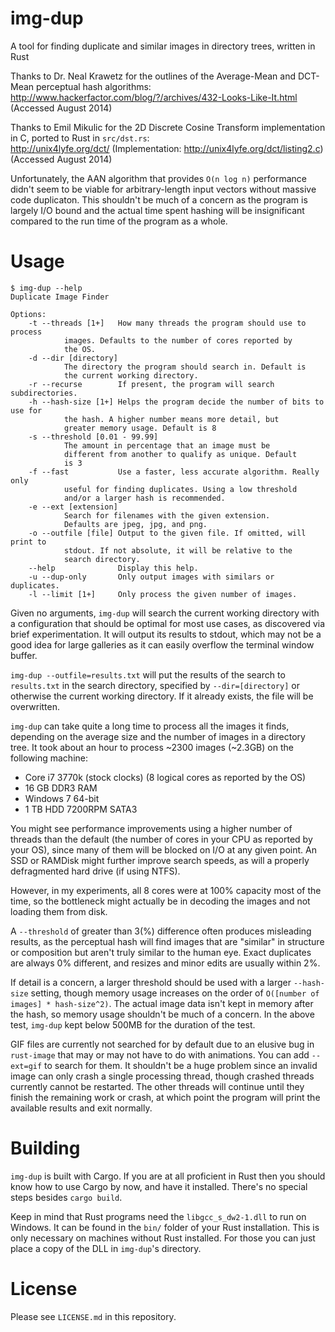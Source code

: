 img-dup
=======

A tool for finding duplicate and similar images in directory trees, written in Rust

Thanks to Dr. Neal Krawetz for the outlines of the Average-Mean and DCT-Mean perceptual hash algorithms:  
http://www.hackerfactor.com/blog/?/archives/432-Looks-Like-It.html (Accessed August 2014)

Thanks to Emil Mikulic for the 2D Discrete Cosine Transform implementation in C, ported to Rust in `src/dst.rs`:  
http://unix4lyfe.org/dct/ (Implementation: http://unix4lyfe.org/dct/listing2.c) (Accessed August 2014)

Unfortunately, the AAN algorithm that provides `O(n log n)` performance didn't seem to be viable for arbitrary-length input vectors without massive code duplicaton. This shouldn't be much of a concern as the program is largely I/O bound and the actual time spent hashing will be insignificant compared to the run time of the program as a whole.

Usage
=====

	$ img-dup --help
	Duplicate Image Finder

	Options:
	    -t --threads [1+]   How many threads the program should use to process
				images. Defaults to the number of cores reported by
				the OS.
	    -d --dir [directory]
				The directory the program should search in. Default is
				the current working directory.
	    -r --recurse        If present, the program will search subdirectories.
	    -h --hash-size [1+] Helps the program decide the number of bits to use for
				the hash. A higher number means more detail, but
				greater memory usage. Default is 8
	    -s --threshold [0.01 - 99.99]
				The amount in percentage that an image must be
				different from another to qualify as unique. Default
				is 3
	    -f --fast           Use a faster, less accurate algorithm. Really only
				useful for finding duplicates. Using a low threshold
				and/or a larger hash is recommended.
	    -e --ext [extension]
				Search for filenames with the given extension.
				Defaults are jpeg, jpg, and png.
	    -o --outfile [file] Output to the given file. If omitted, will print to
				stdout. If not absolute, it will be relative to the
				search directory.
	    --help              Display this help.
	    -u --dup-only       Only output images with similars or duplicates.
	    -l --limit [1+]     Only process the given number of images.

Given no arguments, `img-dup` will search the current working directory with a configuration that should be optimal
for most use cases, as discovered via brief experimentation. It will output its results to stdout, which may not be a good idea for large galleries as it can easily overflow the terminal window buffer.

`img-dup --outfile=results.txt` will put the results of the search to `results.txt` in the search directory, specified by `--dir=[directory]` or otherwise the current working directory. If it already exists, the file will be overwritten.

`img-dup` can take quite a long time to process all the images it finds, depending on the average size and the number of images in a directory tree. It took about an hour to process ~2300 images (~2.3GB) on the following machine:

* Core i7 3770k (stock clocks) (8 logical cores as reported by the OS)
* 16 GB DDR3 RAM
* Windows 7 64-bit
* 1 TB HDD 7200RPM SATA3

You might see performance improvements using a higher number of threads than the default (the number of cores in your CPU as reported by your OS), since many of them will be blocked on I/O at any given point. An SSD or RAMDisk might further improve search speeds, as will a properly defragmented hard drive (if using NTFS).

However, in my experiments, all 8 cores were at 100% capacity most of the time, so the bottleneck might actually be in decoding the images and not loading them from disk.

A `--threshold` of greater than 3(%) difference often produces misleading results, as the perceptual hash will find images that are "similar" in structure or composition but aren't truly similar to the human eye. Exact duplicates are always 0% different, and resizes and minor edits are usually within 2%.

If detail is a concern, a larger threshold should be used with a larger `--hash-size` setting, though memory usage increases on the order of `O([number of images] * hash-size^2)`. The actual image data isn't kept in memory after the hash, so memory usage shouldn't be much of a concern. In the above test, `img-dup` kept below 500MB for the duration of the test.

GIF files are currently not searched for by default due to an elusive bug in `rust-image` that may or may not have to do with animations. You can add `--ext=gif` to search for them. It shouldn't be a huge problem since an invalid image can only crash a single processing thread, though crashed threads currently cannot be restarted. The other threads will continue until they finish the remaining work or crash, at which point the program will print the available results and exit normally.

Building
========

`img-dup` is built with Cargo. If you are at all proficient in Rust then you should know how to use Cargo by now, and have it installed. There's no special steps besides `cargo build`.

Keep in mind that Rust programs need the `libgcc_s_dw2-1.dll` to run on Windows.
It can be found in the `bin/` folder of your Rust installation.
This is only necessary on machines without Rust installed. For those you can just place a copy of the DLL
in `img-dup`'s directory.

License
=======

Please see `LICENSE.md` in this repository.
